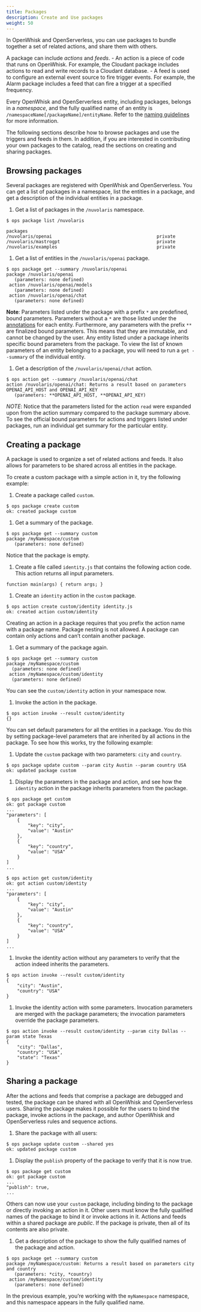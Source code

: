 ```yaml
---
title: Packages
description: Create and Use packages
weight: 50
---
```


In OpenWhisk and OpenServerless, you can use packages to bundle together a
set of related actions, and share them with others.

A package can include *actions* and *feeds*. - An action is a piece of
code that runs on OpenWhisk. For example, the Cloudant
package includes actions to read and write records to a Cloudant
database. - A feed is used to configure an external event source to fire
trigger events. For example, the Alarm package includes a feed that can
fire a trigger at a specified frequency.

Every OpenWhisk and OpenServerless entity, including packages, belongs in a
*namespace*, and the fully qualified name of an entity is
`/namespaceName[/packageName]/entityName`. Refer to the [naming
guidelines](/docs/reference/references/naming-limits/#entities) for more information.

The following sections describe how to browse packages and use the
triggers and feeds in them. In addition, if you are interested in
contributing your own packages to the catalog, read the sections on
creating and sharing packages.

## Browsing packages

Several packages are registered with OpenWhisk and OpenServerless. You can
get a list of packages in a namespace, list the entities in a package,
and get a description of the individual entities in a package.

1. Get a list of packages in the `/nuvolaris` namespace.

<!-- -->

    $ ops package list /nuvolaris

    packages
    /nuvolaris/openai                                       private
    /nuvolaris/mastrogpt                                    private
    /nuvolaris/examples                                     private

1. Get a list of entities in the `/nuvolaris/openai` package.

<!-- -->

    $ ops package get --summary /nuvolaris/openai
    package /nuvolaris/openai
       (parameters: none defined)
     action /nuvolaris/openai/models
       (parameters: none defined)
     action /nuvolaris/openai/chat
       (parameters: none defined)

**Note**: Parameters listed under the package with a prefix `*` are
predefined, bound parameters. Parameters without a `*` are those listed
under the [annotations](/docs/reference/entities/annotations/) for each entity. Furthermore,
any parameters with the prefix `**` are finalized bound parameters. This
means that they are immutable, and cannot be changed by the user. Any
entity listed under a package inherits specific bound parameters from
the package. To view the list of known parameters of an entity belonging
to a package, you will need to run a `get --summary` of the individual
entity.

1. Get a description of the `/nuvolaris/openai/chat` action.

<!-- -->

    $ ops action get --summary /nuvolaris/openai/chat
    action /nuvolaris/openai/chat: Returns a result based on parameters OPENAI_API_HOST and OPENAI_API_KEY
       (parameters: **OPENAI_API_HOST, **OPENAI_API_KEY)

*NOTE*: Notice that the parameters listed for the action `read` were
expanded upon from the action summary compared to the package summary
above. To see the official bound parameters for actions and triggers
listed under packages, run an individual get summary for the particular
entity.

## Creating a package

A package is used to organize a set of related actions and feeds. It
also allows for parameters to be shared across all entities in the
package.

To create a custom package with a simple action in it, try the following
example:

1. Create a package called `custom`.

<!-- -->

    $ ops package create custom
    ok: created package custom

1. Get a summary of the package.

<!-- -->

    $ ops package get --summary custom
    package /myNamespace/custom
       (parameters: none defined)

Notice that the package is empty.

1. Create a file called `identity.js` that contains the following
    action code. This action returns all input parameters.

<!-- -->

    function main(args) { return args; }

1. Create an `identity` action in the `custom` package.

<!-- -->

    $ ops action create custom/identity identity.js
    ok: created action custom/identity

Creating an action in a package requires that you prefix the action name
with a package name. Package nesting is not allowed. A package can
contain only actions and can’t contain another package.

1. Get a summary of the package again.

<!-- -->

    $ ops package get --summary custom
    package /myNamespace/custom
      (parameters: none defined)
     action /myNamespace/custom/identity
      (parameters: none defined)

You can see the `custom/identity` action in your namespace now.

1. Invoke the action in the package.

<!-- -->

    $ ops action invoke --result custom/identity
    {}

You can set default parameters for all the entities in a package. You do
this by setting package-level parameters that are inherited by all
actions in the package. To see how this works, try the following
example:

1. Update the `custom` package with two parameters: `city` and
    `country`.

<!-- -->

    $ ops package update custom --param city Austin --param country USA
    ok: updated package custom

1. Display the parameters in the package and action, and see how the
    `identity` action in the package inherits parameters from the
    package.

<!-- -->

    $ ops package get custom
    ok: got package custom
    ...
    "parameters": [
        {
            "key": "city",
            "value": "Austin"
        },
        {
            "key": "country",
            "value": "USA"
        }
    ]
    ...

    $ ops action get custom/identity
    ok: got action custom/identity
    ...
    "parameters": [
        {
            "key": "city",
            "value": "Austin"
        },
        {
            "key": "country",
            "value": "USA"
        }
    ]
    ...

1. Invoke the identity action without any parameters to verify that the
    action indeed inherits the parameters.

<!-- -->

    $ ops action invoke --result custom/identity
    {
        "city": "Austin",
        "country": "USA"
    }

1. Invoke the identity action with some parameters. Invocation
    parameters are merged with the package parameters; the invocation
    parameters override the package parameters.

<!-- -->

    $ ops action invoke --result custom/identity --param city Dallas --param state Texas
    {
        "city": "Dallas",
        "country": "USA",
        "state": "Texas"
    }

## Sharing a package

After the actions and feeds that comprise a package are debugged and
tested, the package can be shared with all OpenWhisk and OpenServerless
users. Sharing the package makes it possible for the users to bind the
package, invoke actions in the package, and author OpenWhisk and
OpenServerless rules and sequence actions.

1. Share the package with all users:

<!-- -->

    $ ops package update custom --shared yes
    ok: updated package custom

1. Display the `publish` property of the package to verify that it is
    now true.

<!-- -->

    $ ops package get custom
    ok: got package custom
    ...
    "publish": true,
    ...

Others can now use your `custom` package, including binding to the
package or directly invoking an action in it. Other users must know the
fully qualified names of the package to bind it or invoke actions in it.
Actions and feeds within a shared package are *public*. If the package
is private, then all of its contents are also private.

1. Get a description of the package to show the fully qualified names
    of the package and action.

<!-- -->

    $ ops package get --summary custom
    package /myNamespace/custom: Returns a result based on parameters city and country
       (parameters: *city, *country)
     action /myNamespace/custom/identity
       (parameters: none defined)

In the previous example, you’re working with the `myNamespace`
namespace, and this namespace appears in the fully qualified name.
